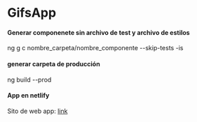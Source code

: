 # GifsApp

#### Generar componenete sin archivo de test y archivo de estilos

ng g c nombre_carpeta/nombre_componente --skip-tests -is

#### generar carpeta de producción

ng build --prod

#### App en netlify
Sito de web app: [link](https://awesome-hodgkin-469b55.netlify.app/)
